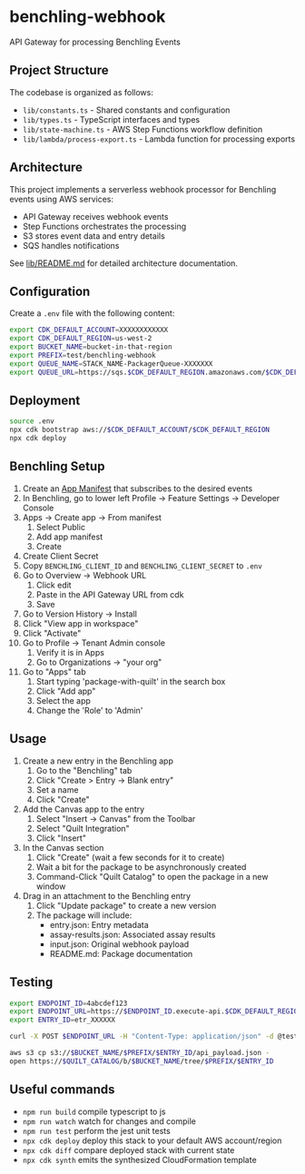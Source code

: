 # benchling-webhook

API Gateway for processing Benchling Events

## Project Structure

The codebase is organized as follows:

- `lib/constants.ts` - Shared constants and configuration
- `lib/types.ts` - TypeScript interfaces and types
- `lib/state-machine.ts` - AWS Step Functions workflow definition
- `lib/lambda/process-export.ts` - Lambda function for processing exports

## Architecture

This project implements a serverless webhook processor for Benchling events using AWS services:

- API Gateway receives webhook events
- Step Functions orchestrates the processing
- S3 stores event data and entry details
- SQS handles notifications

See [lib/README.md](lib/README.md) for detailed architecture documentation.

## Configuration

Create a `.env` file with the following content:

```bash
export CDK_DEFAULT_ACCOUNT=XXXXXXXXXXXX
export CDK_DEFAULT_REGION=us-west-2
export BUCKET_NAME=bucket-in-that-region
export PREFIX=test/benchling-webhook
export QUEUE_NAME=STACK_NAME-PackagerQueue-XXXXXXX
export QUEUE_URL=https://sqs.$CDK_DEFAULT_REGION.amazonaws.com/$CDK_DEFAULT_ACCOUNT/$QUEUE_NAME
```

## Deployment

```bash
source .env
npx cdk bootstrap aws://$CDK_DEFAULT_ACCOUNT/$CDK_DEFAULT_REGION
npx cdk deploy
```

## Benchling Setup

1. Create an [App Manifest](./app-manifest.yaml) that subscribes to the desired events
2. In Benchling, go to lower left Profile -> Feature Settings -> Developer Console
3. Apps -> Create app -> From manifest
   1. Select Public
   2. Add app manifest
   3. Create
4. Create Client Secret
5. Copy `BENCHLING_CLIENT_ID` and `BENCHLING_CLIENT_SECRET` to `.env`
6. Go to Overview -> Webhook URL
   1. Click edit
   2. Paste in the API Gateway URL from cdk
   3. Save
7. Go to Version History -> Install
8. Click "View app in workspace"
9. Click "Activate"
10. Go to Profile -> Tenant Admin console
    1. Verify it is in Apps
    2. Go to Organizations -> "your org"
11. Go to "Apps" tab
    1. Start typing 'package-with-quilt' in the search box
    2. Click "Add app"
    3. Select the app
    4. Change the 'Role' to 'Admin'

## Usage

1. Create a new entry in the Benchling app
    1. Go to the "Benchling" tab
    2. Click "Create > Entry -> Blank entry"
    3. Set a name
    4. Click "Create"
2. Add the Canvas app to the entry
    1. Select "Insert -> Canvas" from the Toolbar
    2. Select "Quilt Integration"
    3. Click "Insert"
3. In the Canvas section
    1. Click "Create" (wait a few seconds for it to create)
    2. Wait a bit for the package to be asynchronously created
    3. Command-Click "Quilt Catalog" to open the package in a new window
4. Drag in an attachment to the Benchling entry
    1. Click "Update package" to create a new version
    2. The package will include:
       - entry.json: Entry metadata
       - assay-results.json: Associated assay results
       - input.json: Original webhook payload
       - README.md: Package documentation

## Testing

```bash
export ENDPOINT_ID=4abcdef123
export ENDPOINT_URL=https://$ENDPOINT_ID.execute-api.$CDK_DEFAULT_REGION.amazonaws.com/$STAGE/event
export ENTRY_ID=etr_XXXXXX

curl -X POST $ENDPOINT_URL -H "Content-Type: application/json" -d @test/entry-updated.json

aws s3 cp s3://$BUCKET_NAME/$PREFIX/$ENTRY_ID/api_payload.json -
open https://$QUILT_CATALOG/b/$BUCKET_NAME/tree/$PREFIX/$ENTRY_ID
```

## Useful commands

- `npm run build`   compile typescript to js
- `npm run watch`   watch for changes and compile
- `npm run test`    perform the jest unit tests
- `npx cdk deploy`  deploy this stack to your default AWS account/region
- `npx cdk diff`    compare deployed stack with current state
- `npx cdk synth`   emits the synthesized CloudFormation template

